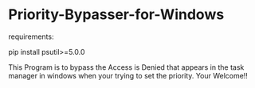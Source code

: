# Priority-Bypasser-for-Windows

requirements: 

pip install psutil>=5.0.0

This Program is to bypass the Access is Denied that appears in the task manager in windows when your trying to set the priority. Your Welcome!!
